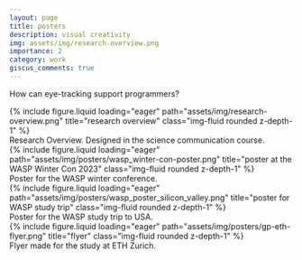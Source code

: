 ```yaml
---
layout: page
title: posters
description: visual creativity
img: assets/img/research-overview.png
importance: 2
category: work
giscus_comments: true
---
```


How can eye-tracking support programmers?

<div class="row">
    <div class="col-sm mt-3 mt-md-0">
        {% include figure.liquid loading="eager" path="assets/img/research-overview.png" title="research overview" class="img-fluid rounded z-depth-1" %}
    </div>
</div>
<div class="caption">
    Research Overview. Designed in the science communication course.
</div>

<div class="row">
    <div class="col-sm mt-3 mt-md-0">
        {% include figure.liquid loading="eager" path="assets/img/posters/wasp_winter-con-poster.png" title="poster at the WASP Winter Con 2023" class="img-fluid rounded z-depth-1" %}
    </div>
</div>
<div class="caption">
    Poster for the WASP winter conference.
</div>

<div class="row">
    <div class="col-sm mt-3 mt-md-0">
        {% include figure.liquid loading="eager" path="assets/img/posters/wasp_poster_silicon_valley.png" title="poster for WASP study trip" class="img-fluid rounded z-depth-1" %}
    </div>
</div>
<div class="caption">
    Poster for the WASP study trip to USA. 
</div>
<div class="row">
    <div class="col-sm mt-3 mt-md-0">
        {% include figure.liquid loading="eager" path="assets/img/posters/gp-eth-flyer.png" title="flyer" class="img-fluid rounded z-depth-1" %}
    </div>
</div>
<div class="caption">
    Flyer made for the study at ETH Zurich.
</div>
